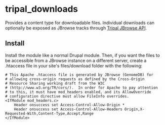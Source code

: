 # tripal_downloads
Provides a content type for downloadable files. Individual downloads can optionally be exposed as JBrowse tracks through [Tripal JBrowse API](https://github.com/isubit/tripal_jbrowse_api).

## Install

Install the module like a normal Drupal module. Then, if you want the files to be accessible from a JBrowse instance on a different server, create a .htaccess file in your site's files/download folder with the following:
```
# This Apache .htaccess file is generated by JBrowse (GenomeDB) for
# allowing cross-origin requests as defined by the Cross-Origin
# Resource Sharing working draft from the W3C
# (http://www.w3.org/TR/cors/).  In order for Apache to pay attention
# to this, it must have mod_headers enabled, and its AllowOverride
# configuration directive must allow FileInfo overrides.
<IfModule mod_headers.c>
    Header onsuccess set Access-Control-Allow-Origin *
    Header onsuccess set Access-Control-Allow-Headers Origin,X-Requested-With,Content-Type,Accept,Range
</IfModule>
```
